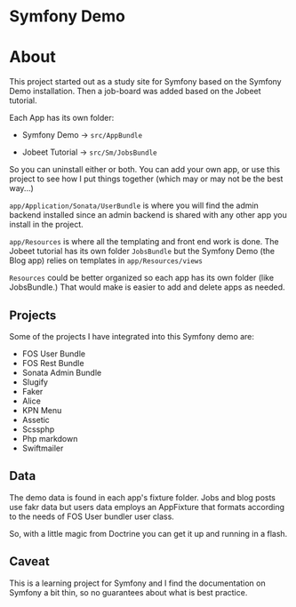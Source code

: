 Symfony Demo
========================

# About

This project started out as a study site for Symfony based on the Symfony Demo installation.  Then a job-board was added based on the Jobeet tutorial. 

Each App has its own folder:

- Symfony Demo -> `src/AppBundle`

- Jobeet Tutorial -> `src/Sm/JobsBundle`

So you can uninstall either or both.  You can add your own app, or use this project to see how I put things together (which may or may not be the best way...)

`app/Application/Sonata/UserBundle` is where you will find the admin backend installed since an admin backend is shared with any other app you install in the project.

`app/Resources` is where all the templating and front end work is done.  The Jobeet tutorial has its own folder `JobsBundle` but the Symfony Demo (the Blog app) relies on templates in `app/Resources/views`

`Resources` could be better organized so each app has its own folder (like JobsBundle.)  That would make is easier to add and delete apps as needed.

## Projects

Some of the projects I have integrated into this Symfony demo are: 

- FOS User Bundle 
- FOS Rest Bundle 
- Sonata Admin Bundle
- Slugify
- Faker 
- Alice 
- KPN Menu
- Assetic 
- Scssphp
- Php markdown 
- Swiftmailer

## Data

The demo data is found in each app's fixture folder.  Jobs and blog posts use fakr data but users data employs an AppFixture that formats according to the needs of FOS User bundler user class.

So, with a little magic from Doctrine you can get it up and running in a flash.

## Caveat

This is a learning project for Symfony and I find the documentation on Symfony a bit thin, so no guarantees about what is best practice.
